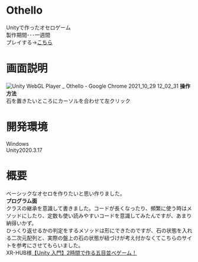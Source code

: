 # Othello
Unityで作ったオセロゲーム  
製作期間･･･一週間  
プレイする→[こちら](https://wataru199410.github.io/Othello/GameDate/)  

# 画面説明
![Unity WebGL Player _ Othello - Google Chrome 2021_10_29 12_02_31](https://user-images.githubusercontent.com/89332031/139368270-ba5154e1-3a90-4c53-9982-1d7d5c76bab3.png)
**操作方法**  
石を置きたいところにカーソルを合わせて左クリック  


# 開発環境
Windows  
Unity2020.3.17  

# 概要
ベーシックなオセロを作りたいと思い作りました。  
**プログラム面**  
クラスの継承を意識して書きました。コードが長くなったり、頻繁に使う時はメソッドにしたり、定数も使い読みやすいコードを意識してみたんですが、あまり納得いかず。  
ひっくり返せるかの判定をするメソッドは形にできたのですが、石の状態を入れる二次元配列と、実際の盤上の石の状態が紐づけが考え付かなくてこちらのサイトを参考にさせてもらいました。  
XR-HUB様[【Unity 入門】2時間で作る五目並べゲーム！](https://xr-hub.com/archives/13899)  




